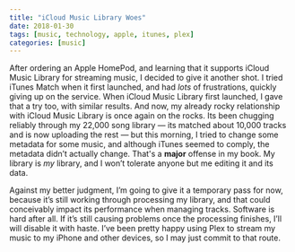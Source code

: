 ```yaml
---
title: "iCloud Music Library Woes"
date: 2018-01-30
tags: [music, technology, apple, itunes, plex]
categories: [music]
---
```


After ordering an Apple HomePod, and learning that it supports iCloud Music Library for streaming music, I decided to give it another shot. I tried iTunes Match when it first launched, and had *lots* of frustrations, quickly giving up on the service. When iCloud Music Library first launched, I gave that a try too, with similar results. And now, my already rocky relationship with iCloud Music Library is once again on the rocks. Its been chugging reliably through my 22,000 song library — its matched about 10,000 tracks and is now uploading the rest — but this morning, I tried to change some metadata for some music, and although iTunes seemed to comply, the metadata didn’t actually change. That's a **major** offense in my book. My library is *my* library, and I won’t tolerate anyone but me editing it and its data.

Against my better judgment, I’m going to give it a temporary pass for now, because it’s still working through processing my library, and that could conceivably impact its performance when managing tracks. Software is hard after all. If it’s still causing problems once the processing finishes, I’ll will disable it with haste. I’ve been pretty happy using Plex to stream my music to my iPhone and other devices, so I may just commit to that route.

